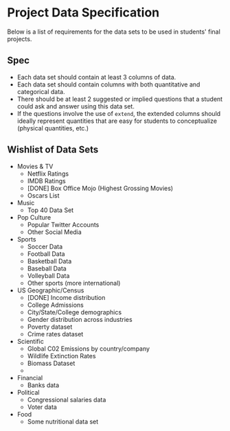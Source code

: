 # Project Data Specification

Below is a list of requirements
for the data sets to be used 
in students' final projects.

## Spec
 - Each data set should contain at least
   3 columns of data.
 - Each data set should contain columns
   with both quantitative and categorical data.
 - There should be at least 2 suggested or
   implied questions that a student could ask
   and answer using this data set.
 - If the questions involve the use of
   `extend`, the extended columns should ideally
   represent quantities that are easy for 
   students to conceptualize (physical quantities, etc.)

## Wishlist of Data Sets
 - Movies & TV
   - Netflix Ratings
   - IMDB Ratings
   - [DONE] Box Office Mojo (Highest Grossing Movies)
   - Oscars List
 - Music
   - Top 40 Data Set
 - Pop Culture
   - Popular Twitter Accounts
   - Other Social Media
 - Sports
   - Soccer Data
   - Football Data
   - Basketball Data
   - Baseball Data
   - Volleyball Data
   - Other sports (more international)
 - US Geographic/Census
   - [DONE] Income distribution
   - College Admissions
   - City/State/College demographics
   - Gender distribution across industries
   - Poverty dataset
   - Crime rates dataset
 - Scientific
   - Global C02 Emissions by country/company
   - Wildlife Extinction Rates
   - Biomass Dataset
   - 
 - Financial
   - Banks data
 - Political
   - Congressional salaries data
   - Voter data
 - Food
   - Some nutritional data set

